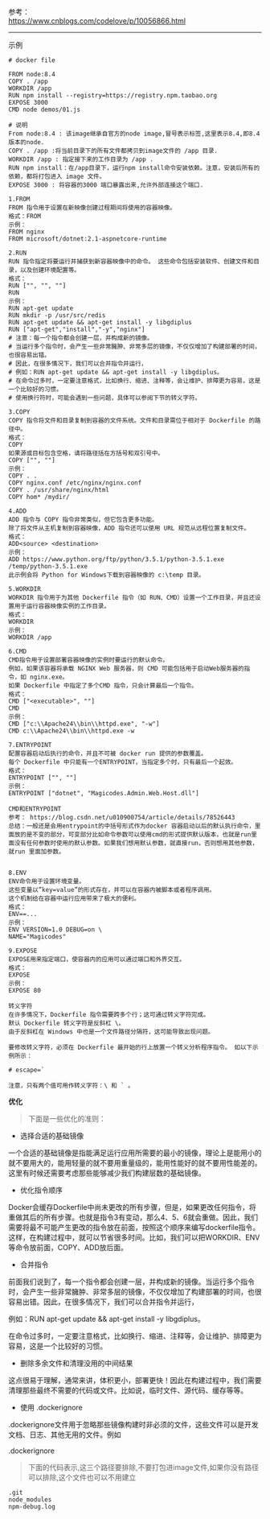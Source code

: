 参考：  
https://www.cnblogs.com/codelove/p/10056866.html

---------------
示例

```
# docker file

FROM node:8.4
COPY . /app
WORKDIR /app
RUN npm install --registry=https://registry.npm.taobao.org
EXPOSE 3000
CMD node demos/01.js

# 说明
From node:8.4 : 该image继承自官方的node image,冒号表示标签,这里表示8.4,即8.4版本的node.
COPY . /app :将当前目录下的所有文件都拷贝到image文件的 /app 目录.
WORKDIR /app : 指定接下来的工作目录为 /app .
RUN npm install：在/app目录下，运行npm install命令安装依赖。注意，安装后所有的依赖，都将打包进入 image 文件。
EXPOSE 3000 : 将容器的3000 端口暴露出来,允许外部连接这个端口.

```


```
1.FROM
FROM 指令用于设置在新映像创建过程期间将使用的容器映像。
格式：FROM 
示例：
FROM nginx
FROM microsoft/dotnet:2.1-aspnetcore-runtime

2.RUN
RUN 指令指定将要运行并捕获到新容器映像中的命令。 这些命令包括安装软件、创建文件和目录，以及创建环境配置等。
格式：
RUN ["", "", ""]
RUN
示例：
RUN apt-get update
RUN mkdir -p /usr/src/redis
RUN apt-get update && apt-get install -y libgdiplus
RUN ["apt-get","install","-y","nginx"]
# 注意：每一个指令都会创建一层，并构成新的镜像。
# 当运行多个指令时，会产生一些非常臃肿、非常多层的镜像，不仅仅增加了构建部署的时间，也很容易出错。
# 因此，在很多情况下，我们可以合并指令并运行，
# 例如：RUN apt-get update && apt-get install -y libgdiplus。
# 在命令过多时，一定要注意格式，比如换行、缩进、注释等，会让维护、排障更为容易，这是一个比较好的习惯。
# 使用换行符时，可能会遇到一些问题，具体可以参阅下节的转义字符。

3.COPY
COPY 指令将文件和目录复制到容器的文件系统。文件和目录需位于相对于 Dockerfile 的路径中。
格式：
COPY
如果源或目标包含空格，请将路径括在方括号和双引号中。
COPY ["", ""]
示例：
COPY . .
COPY nginx.conf /etc/nginx/nginx.conf
COPY . /usr/share/nginx/html
COPY hom* /mydir/

4.ADD
ADD 指令与 COPY 指令非常类似，但它包含更多功能。
除了将文件从主机复制到容器映像，ADD 指令还可以使用 URL 规范从远程位置复制文件。
格式：
ADD<source> <destination>
示例：
ADD https://www.python.org/ftp/python/3.5.1/python-3.5.1.exe /temp/python-3.5.1.exe
此示例会将 Python for Windows下载到容器映像的 c:\temp 目录。

5.WORKDIR
WORKDIR 指令用于为其他 Dockerfile 指令（如 RUN、CMD）设置一个工作目录，并且还设置用于运行容器映像实例的工作目录。
格式：
WORKDIR
示例：
WORKDIR /app

6.CMD
CMD指令用于设置部署容器映像的实例时要运行的默认命令。
例如，如果该容器将承载 NGINX Web 服务器，则 CMD 可能包括用于启动Web服务器的指令，如 nginx.exe。 
如果 Dockerfile 中指定了多个CMD 指令，只会计算最后一个指令。
格式：
CMD ["<executable>", ""]
CMD
示例：
CMD ["c:\\Apache24\\bin\\httpd.exe", "-w"]
CMD c:\\Apache24\\bin\\httpd.exe -w

7.ENTRYPOINT
配置容器启动后执行的命令，并且不可被 docker run 提供的参数覆盖。
每个 Dockerfile 中只能有一个ENTRYPOINT，当指定多个时，只有最后一个起效。
格式：
ENTRYPOINT ["", ""]
示例：
ENTRYPOINT ["dotnet", "Magicodes.Admin.Web.Host.dll"]

CMD和ENTRYPOINT
参考： https://blog.csdn.net/u010900754/article/details/78526443
总结：一般还是会用entrypoint的中括号形式作为docker 容器启动以后的默认执行命令，里面放的是不变的部分，可变部分比如命令参数可以使用cmd的形式提供默认版本，也就是run里面没有任何参数时使用的默认参数。如果我们想用默认参数，就直接run，否则想用其他参数，就run 里面加参数。


8.ENV
ENV命令用于设置环境变量。
这些变量以”key=value”的形式存在，并可以在容器内被脚本或者程序调用。
这个机制给在容器中运行应用带来了极大的便利。
格式：
ENV==...
示例：
ENV VERSION=1.0 DEBUG=on \
NAME="Magicodes"

9.EXPOSE
EXPOSE用来指定端口，使容器内的应用可以通过端口和外界交互。
格式：
EXPOSE
示例：
EXPOSE 80

转义字符
在许多情况下，Dockerfile 指令需要跨多个行；这可通过转义字符完成。
默认 Dockerfile 转义字符是反斜杠 \。 
由于反斜杠在 Windows 中也是一个文件路径分隔符，这可能导致出现问题。

要修改转义字符，必须在 Dockerfile 最开始的行上放置一个转义分析程序指令。 如以下示例所示：

# escape=`

注意，只有两个值可用作转义字符：\ 和 ` 。
```



**优化**

> 下面是一些优化的准则：

* 选择合适的基础镜像

一个合适的基础镜像是指能满足运行应用所需要的最小的镜像，理论上是能用小的就不要用大的，能用轻量的就不要用重量级的，能用性能好的就不要用性能差的。这里有时候还需要考虑那些能够减少我们构建层数的基础镜像。


* 优化指令顺序

Docker会缓存Dockerfile中尚未更改的所有步骤，但是，如果更改任何指令，将重做其后的所有步骤。也就是指令3有变动，那么4、5、6就会重做。因此，我们需要将最不可能产生更改的指令放在前面，按照这个顺序来编写dockerfile指令。这样，在构建过程中，就可以节省很多时间。比如，我们可以把WORKDIR、ENV等命令放前面，COPY、ADD放后面。


* 合并指令

前面我们说到了，每一个指令都会创建一层，并构成新的镜像。当运行多个指令时，会产生一些非常臃肿、非常多层的镜像，不仅仅增加了构建部署的时间，也很容易出错。因此，在很多情况下，我们可以合并指令并运行，

例如：RUN apt-get update && apt-get install -y libgdiplus。

在命令过多时，一定要注意格式，比如换行、缩进、注释等，会让维护、排障更为容易，这是一个比较好的习惯。

 

* 删除多余文件和清理没用的中间结果

这点很易于理解，通常来讲，体积更小，部署更快！因此在构建过程中，我们需要清理那些最终不需要的代码或文件。比如说，临时文件、源代码、缓存等等。

* 使用 .dockerignore

.dockerignore文件用于忽略那些镜像构建时非必须的文件，这些文件可以是开发文档、日志、其他无用的文件。例如

.dockerignore

> 下面的代码表示,这三个路径要排除,不要打包进image文件,如果你没有路径可以排除,这个文件也可以不用建立

```
.git
node_modules
npm-debug.log
```

